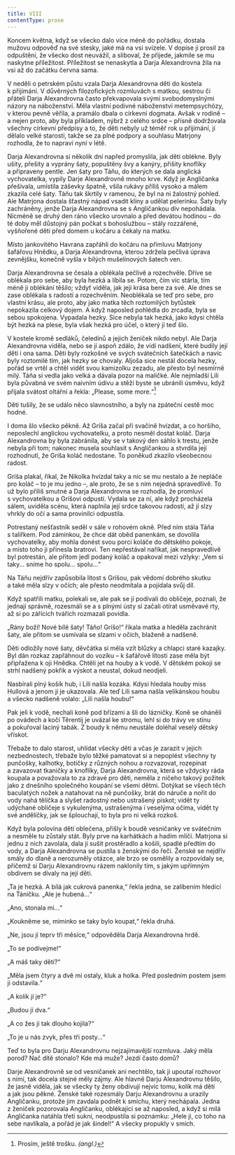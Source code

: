 ```yaml
---
title: VIII
contentType: prose
---
```


<section>

Koncem května, když se všecko dalo více méně do pořádku, dostala mužovu odpověď na své stesky, jaké má na vsi svízele. V dopise ji prosil za odpuštění, že všecko dost neuvážil, a sliboval, že přijede, jakmile se mu naskytne příležitost. Příležitost se nenaskytla a Darja Alexandrovna žila na vsi až do začátku června sama.

V neděli o petrském půstu vzala Darja Alexandrovna děti do kostela k přijímání. V důvěrných filozofických rozmluvách s matkou, sestrou či přáteli Darja Alexandrovna často překvapovala svými svobodomyslnými názory na náboženství. Měla vlastní podivné náboženství metempsychózy, v kterou pevně věřila, a pramálo dbala o církevní dogmata. Avšak v rodině – a nejen proto, aby byla příkladem, nýbrž z celého srdce – přísně dodržovala všechny církevní předpisy a to, že děti nebyly už téměř rok u přijímání, jí dělalo velké starosti, takže se za plné podpory a souhlasu Matrjony rozhodla, že to napraví nyní v létě.

Darja Alexandrovna si několik dní napřed promyslila, jak děti oblékne. Byly ušity, přešity a vyprány šaty, popuštěny švy a kanýry, přišity knoflíky a připraveny pentle. Jen šaty pro Táňu, do kterých se dala anglická vychovatelka, vypily Darje Alexandrovně mnoho krve. Když je Angličanka přešívala, umístila záševky špatně, všila rukávy příliš vysoko a málem zkazila celé šaty. Táňu tak škrtily v ramenou, že byl na ni žalostný pohled. Ale Matrjona dostala šťastný nápad vsadit klíny a udělat pelerínku. Šaty byly zachráněny, jenže Darja Alexandrovna se s Angličankou div nepohádala. Nicméně se druhý den ráno všecko urovnalo a před devátou hodinou – do té doby měl důstojný pán počkat s bohoslužbou – stály rozzářené, vyšňořené děti před domem u kočáru a čekaly na matku.

Místo jankovitého Havrana zapřáhli do kočáru na přímluvu Matrjony šafářovu Hnědku, a Darja Alexandrovna, kterou zdržela pečlivá úprava zevnějšku, konečně vyšla v bílých mušelínových šatech ven.

Darja Alexandrovna se česala a oblékala pečlivě a rozechvěle. Dříve se oblékala pro sebe, aby byla hezká a líbila se. Potom, čím víc stárla, tím méně ji oblékání těšilo; vždyť viděla, jak její krása bere za své. Ale dnes se zase oblékala s radostí a rozechvěním. Neoblékala se teď pro sebe, pro vlastní krásu, ale proto, aby jako matka těch roztomilých bytůstek nepokazila celkový dojem. A když naposled pohlédla do zrcadla, byla se sebou spokojena. Vypadala hezky. Sice nebyla tak hezká, jako kdysi chtěla být hezká na plese, byla však hezká pro účel, o který jí teď šlo.

V kostele kromě sedláků, čeledínů a jejich ženiček nikdo nebyl. Ale Darja Alexandrovna viděla, nebo se jí aspoň zdálo, že vidí nadšení, které budily její děti i ona sama. Děti byly rozkošné ve svých svátečních šatečkách a navíc byly roztomilé tím, jak hezky se chovaly. Aljoša sice nestál docela hezky, pořád se vrtěl a chtěl vidět svou kamizolku zezadu, ale přesto byl nesmírně milý. Táňa si vedla jako velká a dávala pozor na maličké. Ale nejmladší Lili byla půvabná ve svém naivním údivu a stěží byste se ubránili úsměvu, když přijala svátost oltářní a řekla: „Please, some more.“[^39]

Děti tušily, že se událo něco slavnostního, a byly na zpáteční cestě moc hodné.

I doma šlo všecko pěkně. Až Gríša začal při svačině hvízdat, a co horšího, neposlechl anglickou vychovatelku, a proto nesměl dostat koláč. Darja Alexandrovna by byla zabránila, aby se v takový den sáhlo k trestu, jenže nebyla při tom; nakonec musela souhlasit s Angličankou a stvrdila její rozhodnutí, že Gríša koláč nedostane. To poněkud zkazilo všeobecnou radost.

Gríša plakal, říkal, že Nikolka hvízdal taky a nic se mu nestalo a že nepláče pro koláč – to je mu jedno –, ale proto, že se s ním nejedná spravedlivě. To už bylo příliš smutné a Darja Alexandrovna se rozhodla, že promluví s vychovatelkou a Gríšovi odpustí. Vydala se za ní, ale když procházela sálem, uviděla scénu, která naplnila její srdce takovou radostí, až jí slzy vhrkly do očí a sama provinilci odpustila.

Potrestaný nešťastník seděl v sále v rohovém okně. Před ním stála Táňa s talířkem. Pod záminkou, že chce dát oběd panenkám, se dovolila vychovatelky, aby mohla donést svou porci koláče do dětského pokoje, a místo toho ji přinesla bratrovi. Ten nepřestával naříkat, jak nespravedlivě byl potrestán, ale přitom jedl podaný koláč a opakoval mezi vzlyky: „Vem si taky… sníme ho spolu… spolu…“

Na Táňu nejdřív zapůsobila lítost s Gríšou, pak vědomí dobrého skutku a také měla slzy v očích; ale přesto neodmítala a pojídala svůj díl.

Když spatřili matku, polekali se, ale pak se jí podívali do obličeje, poznali, že jednají správně, rozesmáli se a s plnými ústy si začali otírat usměvavé rty, až si po zářících tvářích rozmazali povidla.

„Rány boží! Nové bílé šaty! Táňo! Gríšo!“ říkala matka a hleděla zachránit šaty, ale přitom se usmívala se slzami v očích, blaženě a nadšeně.

Děti odložily nové šaty, děvčátka si měla vzít blůzky a chlapci staré kazajky. Byl dán rozkaz zapřáhnout do vozíku – k šafářově lítosti zase měla být připřažena k oji Hnědka. Chtěli jet na houby a k vodě. V dětském pokoji se strhl nadšený pokřik a výskot a neustal, dokud neodjeli.

Nasbírali plný košík hub, i Lili našla kozáka. Kdysi hledala houby miss Hullová a jenom jí je ukazovala. Ale teď Lili sama našla velikánskou houbu a všecko nadšeně volalo: „Lili našla houbu!“

Pak jeli k vodě, nechali koně pod břízami a šli do lázničky. Koně se oháněli po ovádech a kočí Těrentij je uvázal ke stromu, lehl si do trávy ve stínu a pokuřoval laciný tabák. Z boudy k němu neustále doléhal veselý dětský vřískot.

Třebaže to dalo starost, uhlídat všecky děti a včas je zarazit v jejich nezbednostech, třebaže bylo těžké pamatovat si a nepoplést všechny ty punčošky, kalhotky, botičky z různých nohou a rozvazovat, rozepínat a zavazovat tkaničky a knoflíky, Darja Alexandrovna, která se vždycky ráda koupala a považovala to za zdravé pro děti, neměla z ničeho takový požitek jako z dnešního společného koupání se všemi dětmi. Dotýkat se všech těch baculatých nožek a natahovat na ně punčošky, brát do náruče a nořit do vody nahá tělíčka a slyšet radostný nebo ustrašený pískot; vidět ty udýchané obličeje s vykulenýma, ustrašenýma i veselýma očima, vidět ty své andělíčky, jak se šplouchají, to byla pro ni velká rozkoš.

Když byla polovina dětí oblečena, přišly k boudě vesničanky ve svátečním a nesměle tu zůstaly stát. Byly prve na karhátkách a hadím mlíčí. Matrjona si jednu z nich zavolala, dala jí sušit prostěradlo a košili, spadlé předtím do vody, a Darja Alexandrovna se pustila s ženskými do řeči. Ženské se nejdřív smály do dlaně a nerozuměly otázce, ale brzo se osmělily a rozpovídaly se, přičemž si Darju Alexandrovnu rázem naklonily tím, s jakým upřímným obdivem se dívaly na její děti.

„Ta je hezká. A bílá jak cukrová panenka,“ řekla jedna, se zalíbením hledící na Táničku. „Ale je hubená…“

„Ano, stonala mi…“

„Koukněme se, miminko se taky bylo koupat,“ řekla druhá.

„Ne, jsou jí teprv tři měsíce,“ odpověděla Darja Alexandrovna hrdě.

„To se podívejme!“

„A máš taky děti?“

„Měla jsem čtyry a dvě mi ostaly, kluk a holka. Před posledním postem jsem ji odstavila.“

„A kolik jí je?“

„Budou jí dva.“

„A co žes ji tak dlouho kojila?“

„To je u nás zvyk, přes tři posty…“

Teď to byla pro Darju Alexandrovnu nejzajímavější rozmluva. Jaký měla porod? Nač dítě stonalo? Kde má muže? Jezdí často domů?

Darje Alexandrovně se od vesničanek ani nechtělo, tak ji upoutal rozhovor s nimi, tak docela stejné měly zájmy. Ale hlavně Darju Alexandrovnu těšilo, že jasně viděla, jak se všecky ty ženy obdivují nejvíc tomu, kolik má dětí a jak jsou pěkné. Ženské také rozesmály Darju Alexandrovnu a urazily Angličanku, protože jim zavdala podnět k smíchu, který nechápala. Jedna z ženiček pozorovala Angličanku, oblékající se až naposled, a když si milá Angličanka natáhla třetí sukni, neodpustila si poznámku: „Hele ji, co toho na sebe navlíkala, a pořád je jak šindel!“ A všecky propukly v smích.

</section>

<section>

[^39]: Prosím, ještě trošku. _(angl.)_

</section>
